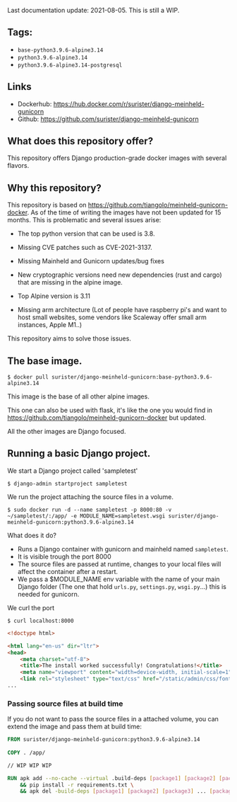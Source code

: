 Last documentation update: 2021-08-05. This is still a WIP.

## Tags:

- `base-python3.9.6-alpine3.14`
- `python3.9.6-alpine3.14`
- `python3.9.6-alpine3.14-postgresql`

## Links

- Dockerhub: https://hub.docker.com/r/surister/django-meinheld-gunicorn
- Github: https://github.com/surister/django-meinheld-gunicorn

## What does this repository offer?

This repository offers Django production-grade docker images with several flavors.

## Why this repository?

This repository is based on https://github.com/tiangolo/meinheld-gunicorn-docker. As of the time of writing the images
have not been updated for 15 months. This is problematic and several issues arise:

- The top python version that can be used is 3.8.

- Missing CVE patches such as CVE-2021-3137.

- Missing Mainheld and Gunicorn updates/bug fixes

- New cryptographic versions need new dependencies (rust and cargo) that are missing in the alpine image.

- Top Alpine version is 3.11

- Missing arm architecture (Lot of people have raspberry pi's and want to host small websites, some vendors like
  Scaleway offer small arm instances, Apple M1..)

This repository aims to solve those issues.




## The base image.
`$ docker pull surister/django-meinheld-gunicorn:base-python3.9.6-alpine3.14`

This image is the base of all other alpine images. 

This one can also be used with flask, it's like the one you would find in https://github.com/tiangolo/meinheld-gunicorn-docker
but updated.

All the other images are Django focused.

## Running a basic Django project.

We start a Django project called 'sampletest'

`$ django-admin startproject sampletest`

We run the project attaching the source files in a volume.

`$ sudo docker run -d --name sampletest -p 8000:80 -v ~/sampletest/:/app/ -e MODULE_NAME=sampletest.wsgi surister/django-meinheld-gunicorn:python3.9.6-alpine3.14 `

What does it do?
- Runs a Django container with gunicorn and mainheld named `sampletest`.
- It is visible trough the port 8000
- The source files are passed at runtime, changes to your local files will affect the container after a restart.
- We pass a $MODULE_NAME env variable with the name of your main Django folder (The one that hold `urls.py`, `settings.py`, `wsgi.py`...) 
  this is needed for gunicorn.

  
We curl the port

`$ curl localhost:8000`

```html
<!doctype html>

<html lang="en-us" dir="ltr">
<head>
    <meta charset="utf-8">
    <title>The install worked successfully! Congratulations!</title>
    <meta name="viewport" content="width=device-width, initial-scale=1">
    <link rel="stylesheet" type="text/css" href="/static/admin/css/fonts.css">
...
```

### Passing source files at build time

If you do not want to pass the source files in a attached volume, you can extend the image and pass them at build time:

```dockerfile
FROM surister/django-meinheld-gunicorn:python3.9.6-alpine3.14
 
COPY . /app/

// WIP WIP WIP

RUN apk add --no-cache --virtual .build-deps [package1] [package2] [package3] ... [packageN] \
    && pip install -r requirements.txt \
    && apk del -build-deps [package1] [package2] [package3] ... [packageN]

```